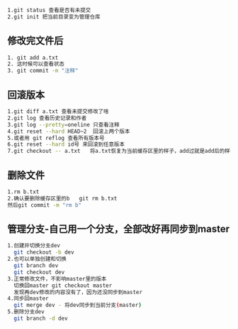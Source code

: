 ```bash
1.git status 查看是否有未提交
2.git init 把当前目录变为管理仓库
```
修改完文件后
----------
```bash
1. git add a.txt
2. 这时候可以查看状态
3. git commit -m "注释" 
```
回滚版本
-----------
```bash
1.git diff a.txt 查看未提交修改了啥
2.git log 查看历史记录和作者
3.git log --pretty=oneline 只查看注释
4.git reset --hard HEAD~2  回滚上两个版本
5.或者用 git reflog 查看所有版本号
6.git reset --hard id号 来回滚到任意版本
7.git checkout -- a.txt   将a.txt恢复为当前缓存区里的样子，add过就是add后的样子，没add就是版本样子
```

删除文件
---------------
```bash
1.rm b.txt
2.确认要删除缓存区里的b   git rm b.txt
然后git commit -m "rm b"
```

管理分支-自己用一个分支，全部改好再同步到master
-------
```bash
1.创建并切换分支dev
  git checkout -b dev
2.也可以单独创建和切换
  git branch dev
  git checkout dev
3.正常修改文件，不影响master里的版本
  切换回master git checkout master
  发现再dev修改的内容没有了，因为还没同步到master
4.同步回master
  git merge dev - 将dev同步到当前分支(master)
5.删除分支dev
  git branch -d dev
```
